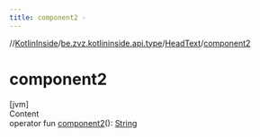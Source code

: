 ```yaml
---
title: component2 -
---
```

//[KotlinInside](../../index.md)/[be.zvz.kotlininside.api.type](../index.md)/[HeadText](index.md)/[component2](component2.md)



# component2  
[jvm]  
Content  
operator fun [component2](component2.md)(): [String](https://kotlinlang.org/api/latest/jvm/stdlib/kotlin/-string/index.html)  



